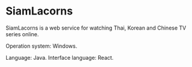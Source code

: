 # SiamLacorns
SiamLacorns is a web service for watching Thai, Korean and Chinese TV series online.

Operation system: Windows.

Language: Java.
Interface language: React.


